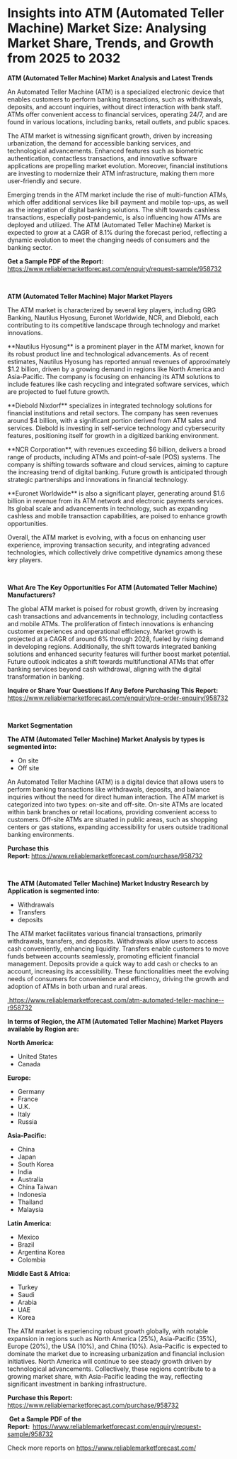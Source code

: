 <p><h1>Insights into ATM (Automated Teller Machine) Market Size: Analysing Market Share, Trends, and Growth from 2025 to 2032</h1></p><p><strong>ATM (Automated Teller Machine) Market Analysis and Latest Trends</strong></p>
<p><p>An Automated Teller Machine (ATM) is a specialized electronic device that enables customers to perform banking transactions, such as withdrawals, deposits, and account inquiries, without direct interaction with bank staff. ATMs offer convenient access to financial services, operating 24/7, and are found in various locations, including banks, retail outlets, and public spaces.</p><p>The ATM market is witnessing significant growth, driven by increasing urbanization, the demand for accessible banking services, and technological advancements. Enhanced features such as biometric authentication, contactless transactions, and innovative software applications are propelling market evolution. Moreover, financial institutions are investing to modernize their ATM infrastructure, making them more user-friendly and secure.</p><p>Emerging trends in the ATM market include the rise of multi-function ATMs, which offer additional services like bill payment and mobile top-ups, as well as the integration of digital banking solutions. The shift towards cashless transactions, especially post-pandemic, is also influencing how ATMs are deployed and utilized. The ATM (Automated Teller Machine) Market is expected to grow at a CAGR of 8.1% during the forecast period, reflecting a dynamic evolution to meet the changing needs of consumers and the banking sector.</p></p>
<p><strong>Get a Sample PDF of the Report:&nbsp;</strong> <a href="https://www.reliablemarketforecast.com/enquiry/request-sample/958732?utm_campaign=3089&utm_medium=2&utm_source=Github&utm_content=ia&utm_term=21032025&utm_id=atm-automated-teller-machine">https://www.reliablemarketforecast.com/enquiry/request-sample/958732</a></p>
<p>&nbsp;</p>
<p><strong>ATM (Automated Teller Machine) Major Market Players</strong></p>
<p><p>The ATM market is characterized by several key players, including GRG Banking, Nautilus Hyosung, Euronet Worldwide, NCR, and Diebold, each contributing to its competitive landscape through technology and market innovations.</p><p>**Nautilus Hyosung** is a prominent player in the ATM market, known for its robust product line and technological advancements. As of recent estimates, Nautilus Hyosung has reported annual revenues of approximately $1.2 billion, driven by a growing demand in regions like North America and Asia-Pacific. The company is focusing on enhancing its ATM solutions to include features like cash recycling and integrated software services, which are projected to fuel future growth.</p><p>**Diebold Nixdorf** specializes in integrated technology solutions for financial institutions and retail sectors. The company has seen revenues around $4 billion, with a significant portion derived from ATM sales and services. Diebold is investing in self-service technology and cybersecurity features, positioning itself for growth in a digitized banking environment.</p><p>**NCR Corporation**, with revenues exceeding $6 billion, delivers a broad range of products, including ATMs and point-of-sale (POS) systems. The company is shifting towards software and cloud services, aiming to capture the increasing trend of digital banking. Future growth is anticipated through strategic partnerships and innovations in financial technology.</p><p>**Euronet Worldwide** is also a significant player, generating around $1.6 billion in revenue from its ATM network and electronic payments services. Its global scale and advancements in technology, such as expanding cashless and mobile transaction capabilities, are poised to enhance growth opportunities.</p><p>Overall, the ATM market is evolving, with a focus on enhancing user experience, improving transaction security, and integrating advanced technologies, which collectively drive competitive dynamics among these key players.</p></p>
<p>&nbsp;</p>
<p><strong>What Are The Key Opportunities For ATM (Automated Teller Machine) Manufacturers?</strong></p>
<p><p>The global ATM market is poised for robust growth, driven by increasing cash transactions and advancements in technology, including contactless and mobile ATMs. The proliferation of fintech innovations is enhancing customer experiences and operational efficiency. Market growth is projected at a CAGR of around 6% through 2028, fueled by rising demand in developing regions. Additionally, the shift towards integrated banking solutions and enhanced security features will further boost market potential. Future outlook indicates a shift towards multifunctional ATMs that offer banking services beyond cash withdrawal, aligning with the digital transformation in banking.</p></p>
<p><strong>Inquire or Share Your Questions If Any Before Purchasing This Report:</strong> <a href="https://www.reliablemarketforecast.com/enquiry/pre-order-enquiry/958732?utm_campaign=3089&utm_medium=2&utm_source=Github&utm_content=ia&utm_term=21032025&utm_id=atm-automated-teller-machine">https://www.reliablemarketforecast.com/enquiry/pre-order-enquiry/958732</a></p>
<p>&nbsp;</p>
<p><strong>Market Segmentation</strong></p>
<p><strong>The ATM (Automated Teller Machine) Market Analysis by types is segmented into:</strong></p>
<p><ul><li>On site</li><li>Off site</li></ul></p>
<p><p>An Automated Teller Machine (ATM) is a digital device that allows users to perform banking transactions like withdrawals, deposits, and balance inquiries without the need for direct human interaction. The ATM market is categorized into two types: on-site and off-site. On-site ATMs are located within bank branches or retail locations, providing convenient access to customers. Off-site ATMs are situated in public areas, such as shopping centers or gas stations, expanding accessibility for users outside traditional banking environments.</p></p>
<p><strong>Purchase this Report:&nbsp;</strong><a href="https://www.reliablemarketforecast.com/purchase/958732?utm_campaign=3089&utm_medium=2&utm_source=Github&utm_content=ia&utm_term=21032025&utm_id=atm-automated-teller-machine">https://www.reliablemarketforecast.com/purchase/958732</a></p>
<p>&nbsp;</p>
<p><strong>The ATM (Automated Teller Machine) Market Industry Research by Application is segmented into:</strong></p>
<p><ul><li>Withdrawals</li><li>Transfers</li><li>deposits</li></ul></p>
<p><p>The ATM market facilitates various financial transactions, primarily withdrawals, transfers, and deposits. Withdrawals allow users to access cash conveniently, enhancing liquidity. Transfers enable customers to move funds between accounts seamlessly, promoting efficient financial management. Deposits provide a quick way to add cash or checks to an account, increasing its accessibility. These functionalities meet the evolving needs of consumers for convenience and efficiency, driving the growth and adoption of ATMs in both urban and rural areas.</p></p>
<p><a href="https://www.reliablemarketforecast.com/atm-automated-teller-machine--r958732?utm_campaign=3089&utm_medium=2&utm_source=Github&utm_content=ia&utm_term=21032025&utm_id=atm-automated-teller-machine">&nbsp;https://www.reliablemarketforecast.com/atm-automated-teller-machine--r958732</a></p>
<p><strong>In terms of Region, the ATM (Automated Teller Machine) Market Players available by Region are:</strong></p>
<p>
    <p> <strong> North America: </strong>
        <ul>
            <li>United States</li>
            <li>Canada</li>
        </ul>
        </p> 
    <p> <strong> Europe: </strong>
        <ul>
            <li>Germany</li>
            <li>France</li>
            <li>U.K.</li>
            <li>Italy</li>
            <li>Russia</li>
        </ul>
        </p> 
    <p> <strong> Asia-Pacific: </strong>
        <ul>
            <li>China</li>
            <li>Japan</li>
            <li>South Korea</li>
            <li>India</li>
            <li>Australia</li>
            <li>China Taiwan</li>
            <li>Indonesia</li>
            <li>Thailand</li>
            <li>Malaysia</li>
        </ul>
        </p> 
    <p> <strong> Latin America: </strong>
        <ul>
            <li>Mexico</li>
            <li>Brazil</li>
            <li>Argentina Korea</li>
            <li>Colombia</li>
        </ul>
        </p> 
    <p> <strong> Middle East & Africa: </strong>
        <ul>
            <li>Turkey</li>
            <li>Saudi</li>
            <li>Arabia</li>
            <li>UAE</li>
            <li>Korea</li>
        </ul>
    </p>
    </p>
<p><p>The ATM market is experiencing robust growth globally, with notable expansion in regions such as North America (25%), Asia-Pacific (35%), Europe (20%), the USA (10%), and China (10%). Asia-Pacific is expected to dominate the market due to increasing urbanization and financial inclusion initiatives. North America will continue to see steady growth driven by technological advancements. Collectively, these regions contribute to a growing market share, with Asia-Pacific leading the way, reflecting significant investment in banking infrastructure.</p></p>
<p><strong>Purchase this Report: </strong><a href="https://www.reliablemarketforecast.com/purchase/958732?utm_campaign=3089&utm_medium=2&utm_source=Github&utm_content=ia&utm_term=21032025&utm_id=atm-automated-teller-machine">https://www.reliablemarketforecast.com/purchase/958732</a></p>
<p>&nbsp;<strong>Get a Sample PDF of the Report:&nbsp;&nbsp;</strong><a href="https://www.reliablemarketforecast.com/enquiry/request-sample/958732?utm_campaign=3089&utm_medium=2&utm_source=Github&utm_content=ia&utm_term=21032025&utm_id=atm-automated-teller-machine">https://www.reliablemarketforecast.com/enquiry/request-sample/958732</a></p>
<p><strong></strong></p>
<p>Check more reports on <a href="https://www.reliablemarketforecast.com/?utm_campaign=3089&utm_medium=2&utm_source=Github&utm_content=ia&utm_term=21032025&utm_id=atm-automated-teller-machine">https://www.reliablemarketforecast.com/</a></p>